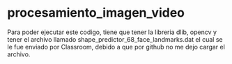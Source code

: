 # procesamiento_imagen_video

Para poder ejecutar este codigo, tiene que tener la libreria dlib, opencv y tener el archivo llamado shape_predictor_68_face_landmarks.dat el cual se le fue enviado por Classroom, 
debido a que por github no me dejo cargar el archivo.

